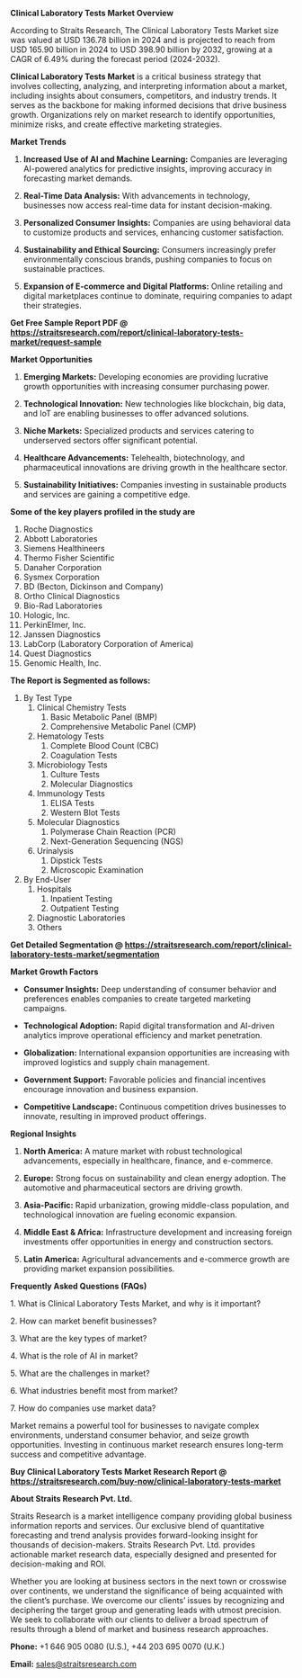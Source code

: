 <p><strong>Clinical Laboratory Tests Market Overview</strong></p>
<p>According to Straits Research, The Clinical Laboratory Tests Market size was valued at USD 136.78 billion in 2024 and is projected to reach from USD 165.90 billion in 2024 to USD 398.90 billion by 2032, growing at a CAGR of 6.49% during the forecast period (2024-2032).</p>
<p><strong>Clinical Laboratory Tests Market</strong> is a critical business strategy that involves collecting, analyzing, and interpreting information about a market, including insights about consumers, competitors, and industry trends. It serves as the backbone for making informed decisions that drive business growth. Organizations rely on market research to identify opportunities, minimize risks, and create effective marketing strategies.</p>
<p><strong>Market Trends</strong></p>
<ol>
<li>
<p><strong>Increased Use of AI and Machine Learning:</strong> Companies are leveraging AI-powered analytics for predictive insights, improving accuracy in forecasting market demands.</p>
</li>
<li>
<p><strong>Real-Time Data Analysis:</strong> With advancements in technology, businesses now access real-time data for instant decision-making.</p>
</li>
<li>
<p><strong>Personalized Consumer Insights:</strong> Companies are using behavioral data to customize products and services, enhancing customer satisfaction.</p>
</li>
<li>
<p><strong>Sustainability and Ethical Sourcing:</strong> Consumers increasingly prefer environmentally conscious brands, pushing companies to focus on sustainable practices.</p>
</li>
<li>
<p><strong>Expansion of E-commerce and Digital Platforms:</strong> Online retailing and digital marketplaces continue to dominate, requiring companies to adapt their strategies.</p>
</li>
</ol>
<p><strong>Get Free Sample Report PDF @ <a href=https://straitsresearch.com/report/clinical-laboratory-tests-market/request-sample>https://straitsresearch.com/report/clinical-laboratory-tests-market/request-sample</a></strong></p>
<p><strong>Market Opportunities</strong></p>
<ol>
<li>
<p><strong>Emerging Markets:</strong> Developing economies are providing lucrative growth opportunities with increasing consumer purchasing power.</p>
</li>
<li>
<p><strong>Technological Innovation:</strong> New technologies like blockchain, big data, and IoT are enabling businesses to offer advanced solutions.</p>
</li>
<li>
<p><strong>Niche Markets:</strong> Specialized products and services catering to underserved sectors offer significant potential.</p>
</li>
<li>
<p><strong>Healthcare Advancements:</strong> Telehealth, biotechnology, and pharmaceutical innovations are driving growth in the healthcare sector.</p>
</li>
<li>
<p><strong>Sustainability Initiatives:</strong> Companies investing in sustainable products and services are gaining a competitive edge.</p>
</li>
</ol>
<div>
<div><strong>Some of the key players profiled in the study are</strong></div>
</div>
<p><ol>
<li>Roche Diagnostics</li>
<li>Abbott Laboratories</li>
<li>Siemens Healthineers</li>
<li>Thermo Fisher Scientific</li>
<li>Danaher Corporation</li>
<li>Sysmex Corporation</li>
<li>BD (Becton, Dickinson and Company)</li>
<li>Ortho Clinical Diagnostics</li>
<li>Bio-Rad Laboratories</li>
<li>Hologic, Inc.</li>
<li>PerkinElmer, Inc.</li>
<li>Janssen Diagnostics</li>
<li>LabCorp (Laboratory Corporation of America)</li>
<li>Quest Diagnostics</li>
<li>Genomic Health, Inc.</li>
</ol></p>
<p><strong>The Report is Segmented as follows:</strong></p>
<p><ol>
<li>By Test Type
<ol>
<li>Clinical Chemistry Tests
<ol>
<li>Basic Metabolic Panel (BMP)</li>
<li>Comprehensive Metabolic Panel (CMP)</li>
</ol>
</li>
<li>Hematology Tests
<ol>
<li>Complete Blood Count (CBC)</li>
<li>Coagulation Tests</li>
</ol>
</li>
<li>Microbiology Tests
<ol>
<li>Culture Tests</li>
<li>Molecular Diagnostics</li>
</ol>
</li>
<li>Immunology Tests
<ol>
<li>ELISA Tests</li>
<li>Western Blot Tests</li>
</ol>
</li>
<li>Molecular Diagnostics
<ol>
<li>Polymerase Chain Reaction (PCR)</li>
<li>Next-Generation Sequencing (NGS)</li>
</ol>
</li>
<li>Urinalysis
<ol>
<li>Dipstick Tests</li>
<li>Microscopic Examination</li>
</ol>
</li>
</ol>
</li>
<li>By End-User
<ol>
<li>Hospitals
<ol>
<li>Inpatient Testing</li>
<li>Outpatient Testing</li>
</ol>
</li>
<li>Diagnostic Laboratories</li>
<li>Others</li>
</ol>
</li>
</ol></p>
<p><strong>Get Detailed Segmentation @ <a href=https://straitsresearch.com/report/clinical-laboratory-tests-market/segmentation>https://straitsresearch.com/report/clinical-laboratory-tests-market/segmentation</a></strong></p>
<p><strong>Market Growth Factors</strong></p>
<ul>
<li>
<p><strong>Consumer Insights:</strong> Deep understanding of consumer behavior and preferences enables companies to create targeted marketing campaigns.</p>
</li>
<li>
<p><strong>Technological Adoption:</strong> Rapid digital transformation and AI-driven analytics improve operational efficiency and market penetration.</p>
</li>
<li>
<p><strong>Globalization:</strong> International expansion opportunities are increasing with improved logistics and supply chain management.</p>
</li>
<li>
<p><strong>Government Support:</strong> Favorable policies and financial incentives encourage innovation and business expansion.</p>
</li>
<li>
<p><strong>Competitive Landscape:</strong> Continuous competition drives businesses to innovate, resulting in improved product offerings.</p>
</li>
</ul>
<p><strong>Regional Insights</strong></p>
<ol>
<li>
<p><strong>North America:</strong> A mature market with robust technological advancements, especially in healthcare, finance, and e-commerce.</p>
</li>
<li>
<p><strong>Europe:</strong> Strong focus on sustainability and clean energy adoption. The automotive and pharmaceutical sectors are driving growth.</p>
</li>
<li>
<p><strong>Asia-Pacific:</strong> Rapid urbanization, growing middle-class population, and technological innovation are fueling economic expansion.</p>
</li>
<li>
<p><strong>Middle East &amp; Africa:</strong> Infrastructure development and increasing foreign investments offer opportunities in energy and construction sectors.</p>
</li>
<li>
<p><strong>Latin America:</strong> Agricultural advancements and e-commerce growth are providing market expansion possibilities.</p>
</li>
</ol>
<p><strong>Frequently Asked Questions (FAQs)</strong></p>
<p>1. What is Clinical Laboratory Tests Market, and why is it important?</p>
<p>2. How can market benefit businesses?</p>
<p>3. What are the key types of market?</p>
<p>4. What is the role of AI in market?</p>
<p>5. What are the challenges in market?</p>
<p>6. What industries benefit most from market?</p>
<p>7. How do companies use market data?</p>
<p>Market remains a powerful tool for businesses to navigate complex environments, understand consumer behavior, and seize growth opportunities. Investing in continuous market research ensures long-term success and competitive advantage.</p>
<p><strong>Buy Clinical Laboratory Tests Market Research Report @ <a href=https://straitsresearch.com/buy-now/clinical-laboratory-tests-market>https://straitsresearch.com/buy-now/clinical-laboratory-tests-market</a></strong></p>
<p><strong>About Straits Research Pvt. Ltd.</strong></p>
<p>Straits Research is a market intelligence company providing global business information reports and services. Our exclusive blend of quantitative forecasting and trend analysis provides forward-looking insight for thousands of decision-makers. Straits Research Pvt. Ltd. provides actionable market research data, especially designed and presented for decision-making and ROI.</p>
<p>Whether you are looking at business sectors in the next town or crosswise over continents, we understand the significance of being acquainted with the client&rsquo;s purchase. We overcome our clients&rsquo; issues by recognizing and deciphering the target group and generating leads with utmost precision. We seek to collaborate with our clients to deliver a broad spectrum of results through a blend of market and business research approaches.</p>
<p><strong>Phone:</strong> +1 646 905 0080 (U.S.), +44 203 695 0070 (U.K.)</p>
<p><strong>Email:</strong> <u><a href=mailto:sales@straitsresearch.com>sales@straitsresearch.com</a></u></p>
